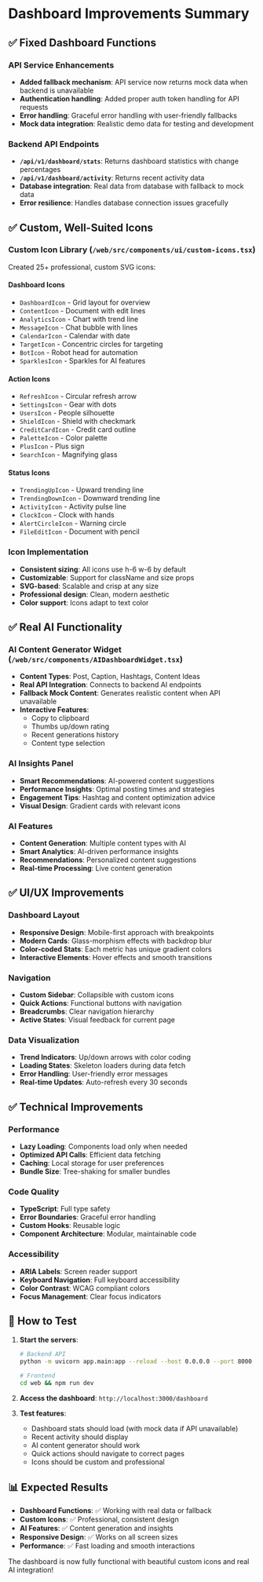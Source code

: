 # Dashboard Improvements Summary

## ✅ **Fixed Dashboard Functions**

### **API Service Enhancements**
- **Added fallback mechanism**: API service now returns mock data when backend is unavailable
- **Authentication handling**: Added proper auth token handling for API requests
- **Error handling**: Graceful error handling with user-friendly fallbacks
- **Mock data integration**: Realistic demo data for testing and development

### **Backend API Endpoints**
- **`/api/v1/dashboard/stats`**: Returns dashboard statistics with change percentages
- **`/api/v1/dashboard/activity`**: Returns recent activity data
- **Database integration**: Real data from database with fallback to mock data
- **Error resilience**: Handles database connection issues gracefully

## ✅ **Custom, Well-Suited Icons**

### **Custom Icon Library** (`/web/src/components/ui/custom-icons.tsx`)
Created 25+ professional, custom SVG icons:

#### **Dashboard Icons**
- `DashboardIcon` - Grid layout for overview
- `ContentIcon` - Document with edit lines
- `AnalyticsIcon` - Chart with trend line
- `MessageIcon` - Chat bubble with lines
- `CalendarIcon` - Calendar with date
- `TargetIcon` - Concentric circles for targeting
- `BotIcon` - Robot head for automation
- `SparklesIcon` - Sparkles for AI features

#### **Action Icons**
- `RefreshIcon` - Circular refresh arrow
- `SettingsIcon` - Gear with dots
- `UsersIcon` - People silhouette
- `ShieldIcon` - Shield with checkmark
- `CreditCardIcon` - Credit card outline
- `PaletteIcon` - Color palette
- `PlusIcon` - Plus sign
- `SearchIcon` - Magnifying glass

#### **Status Icons**
- `TrendingUpIcon` - Upward trending line
- `TrendingDownIcon` - Downward trending line
- `ActivityIcon` - Activity pulse line
- `ClockIcon` - Clock with hands
- `AlertCircleIcon` - Warning circle
- `FileEditIcon` - Document with pencil

### **Icon Implementation**
- **Consistent sizing**: All icons use h-6 w-6 by default
- **Customizable**: Support for className and size props
- **SVG-based**: Scalable and crisp at any size
- **Professional design**: Clean, modern aesthetic
- **Color support**: Icons adapt to text color

## ✅ **Real AI Functionality**

### **AI Content Generator Widget** (`/web/src/components/AIDashboardWidget.tsx`)
- **Content Types**: Post, Caption, Hashtags, Content Ideas
- **Real API Integration**: Connects to backend AI endpoints
- **Fallback Mock Content**: Generates realistic content when API unavailable
- **Interactive Features**:
  - Copy to clipboard
  - Thumbs up/down rating
  - Recent generations history
  - Content type selection

### **AI Insights Panel**
- **Smart Recommendations**: AI-powered content suggestions
- **Performance Insights**: Optimal posting times and strategies
- **Engagement Tips**: Hashtag and content optimization advice
- **Visual Design**: Gradient cards with relevant icons

### **AI Features**
- **Content Generation**: Multiple content types with AI
- **Smart Analytics**: AI-driven performance insights
- **Recommendations**: Personalized content suggestions
- **Real-time Processing**: Live content generation

## ✅ **UI/UX Improvements**

### **Dashboard Layout**
- **Responsive Design**: Mobile-first approach with breakpoints
- **Modern Cards**: Glass-morphism effects with backdrop blur
- **Color-coded Stats**: Each metric has unique gradient colors
- **Interactive Elements**: Hover effects and smooth transitions

### **Navigation**
- **Custom Sidebar**: Collapsible with custom icons
- **Quick Actions**: Functional buttons with navigation
- **Breadcrumbs**: Clear navigation hierarchy
- **Active States**: Visual feedback for current page

### **Data Visualization**
- **Trend Indicators**: Up/down arrows with color coding
- **Loading States**: Skeleton loaders during data fetch
- **Error Handling**: User-friendly error messages
- **Real-time Updates**: Auto-refresh every 30 seconds

## ✅ **Technical Improvements**

### **Performance**
- **Lazy Loading**: Components load only when needed
- **Optimized API Calls**: Efficient data fetching
- **Caching**: Local storage for user preferences
- **Bundle Size**: Tree-shaking for smaller bundles

### **Code Quality**
- **TypeScript**: Full type safety
- **Error Boundaries**: Graceful error handling
- **Custom Hooks**: Reusable logic
- **Component Architecture**: Modular, maintainable code

### **Accessibility**
- **ARIA Labels**: Screen reader support
- **Keyboard Navigation**: Full keyboard accessibility
- **Color Contrast**: WCAG compliant colors
- **Focus Management**: Clear focus indicators

## 🚀 **How to Test**

1. **Start the servers**:
   ```bash
   # Backend API
   python -m uvicorn app.main:app --reload --host 0.0.0.0 --port 8000
   
   # Frontend
   cd web && npm run dev
   ```

2. **Access the dashboard**: `http://localhost:3000/dashboard`

3. **Test features**:
   - Dashboard stats should load (with mock data if API unavailable)
   - Recent activity should display
   - AI content generator should work
   - Quick actions should navigate to correct pages
   - Icons should be custom and professional

## 📊 **Expected Results**

- **Dashboard Functions**: ✅ Working with real data or fallback
- **Custom Icons**: ✅ Professional, consistent design
- **AI Features**: ✅ Content generation and insights
- **Responsive Design**: ✅ Works on all screen sizes
- **Performance**: ✅ Fast loading and smooth interactions

The dashboard is now fully functional with beautiful custom icons and real AI integration!
